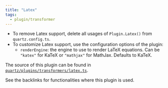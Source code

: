 ```yaml
---
title: "Latex"
tags:
  - plugin/transformer
---
```


- To remove Latex support, delete all usages of `Plugin.Latex()` from `quartz.config.ts`.
- To customize Latex support, use the configuration options of the plugin:
  - `renderEngine`: the engine to use to render LaTeX equations. Can be `"katex"` for KaTeX or `"mathjax"` for MathJax. Defaults to KaTeX.

The source of this plugin can be found in [`quartz/plugins/transformers/latex.ts`](https://github.com/jackyzha0/quartz/blob/v4/quartz/plugins/transformers/latex.ts).

See the backlinks for functionalities where this plugin is used.
